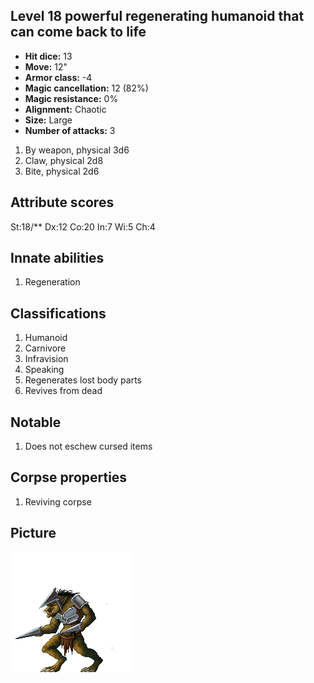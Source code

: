 ## Level 18 powerful regenerating humanoid that can come back to life

- **Hit dice:** 13
- **Move:** 12"
- **Armor class:** -4
- **Magic cancellation:** 12 (82%)
- **Magic resistance:** 0%
- **Alignment:** Chaotic
- **Size:** Large
- **Number of attacks:** 3
1. By weapon, physical 3d6
2. Claw, physical 2d8
3. Bite, physical 2d6

## Attribute scores

St:18/** Dx:12 Co:20 In:7 Wi:5 Ch:4

## Innate abilities

1. Regeneration

## Classifications

1. Humanoid
2. Carnivore
3. Infravision
4. Speaking
5. Regenerates lost body parts
6. Revives from dead

## Notable

1. Does not eschew cursed items

## Corpse properties

1. Reviving corpse

## Picture

![War troll](https://github.com/hyvanmielenpelit/GnollHackTileSet/blob/main/Monsters/war_troll/war_troll.png?raw=true)
